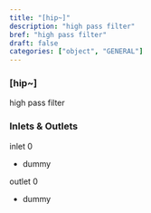 ```yaml
---
title: "[hip~]"
description: "high pass filter"
bref: "high pass filter"
draft: false
categories: ["object", "GENERAL"]
---
```


### [hip~]

high pass filter

### Inlets & Outlets

inlet 0

 - dummy

outlet 0

 - dummy
 
